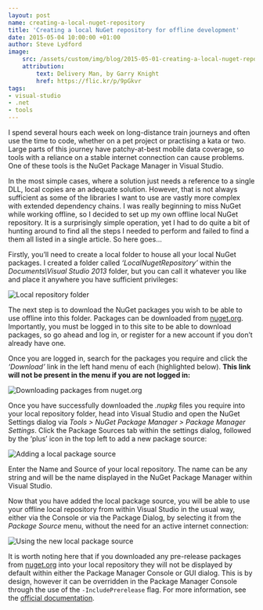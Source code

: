 ```yaml
---
layout: post
name: creating-a-local-nuget-repository
title: 'Creating a local NuGet repository for offline development'
date: 2015-05-04 10:00:00 +01:00
author: Steve Lydford
image:
    src: /assets/custom/img/blog/2015-05-01-creating-a-local-nuget-repository/package-delivery.png
    attribution:
        text: Delivery Man, by Garry Knight
        href: https://flic.kr/p/9pGkvr
tags:
- visual-studio
- .net
- tools
---
```


I spend several hours each week on long-distance train journeys and often use the time to code, whether on a pet project or practising a kata or two. Large parts of this journey have patchy-at-best mobile data coverage, so tools with a reliance on a stable internet connection can cause problems. One of these tools is the NuGet Package Manager in Visual Studio.

In the most simple cases, where a solution just needs a reference to a single DLL, local copies are an adequate solution. However, that is not always sufficient as some of the libraries I want to use are vastly more complex with extended dependency chains. I was really beginning to miss NuGet while working offline, so I decided to set up my own offline local NuGet repository. It is a surprisingly simple operation, yet I had to do quite a bit of hunting around to find all the steps I needed to perform and failed to find a them all listed in a single article. So here goes…

Firstly, you’ll need to create a local folder to house all your local NuGet packages. I created a folder called *‘LocalNugetRepository’* within the *Documents\Visual Studio 2013* folder, but you can call it whatever you like and place it anywhere you have sufficient privileges:

![Local repository folder]({{site.baseurl}}/assets/custom/img/blog/2015-05-01-creating-a-local-nuget-repository/local-folder.png)

The next step is to download the NuGet packages you wish to be able to use offline into this folder. Packages can be downloaded from [nuget.org](http://www.nuget.org). Importantly, you must be logged in to this site to be able to download packages, so go ahead and log in, or register for a new account if you don’t already have one.

Once you are logged in, search for the packages you require and click the *‘Download’* link in the left hand menu of each (highlighted below). **This link will not be present in the menu if you are not logged in:**

![Downloading packages from nuget.org]({{site.baseurl}}/assets/custom/img/blog/2015-05-01-creating-a-local-nuget-repository/nuget-download.png)

Once you have successfully downloaded the *.nupkg* files you require into your local repository folder, head into Visual Studio and open the NuGet Settings dialog via *Tools > NuGet Package Manager > Package Manager Settings*. Click the Package Sources tab within the settings dialog, followed by the ‘plus’ icon in the top left to add a new package source:

![Adding a local package source]({{site.baseurl}}/assets/custom/img/blog/2015-05-01-creating-a-local-nuget-repository/nuget-settings.png)

Enter the Name and Source of your local repository. The name can be any string and will be the name displayed in the NuGet Package Manager within Visual Studio.

Now that you have added the local package source, you will be able to use your offline local repository from within Visual Studio in the usual way, either via the Console or via the Package Dialog, by selecting it from the *Package Source* menu, without the need for an active internet connection:

![Using the new local package source]({{site.baseurl}}/assets/custom/img/blog/2015-05-01-creating-a-local-nuget-repository/package-manager.png)

It is worth noting here that if you downloaded any pre-release packages from [nuget.org](http://www.nuget.org) into your local repository they will not be displayed by default within either the Package Manager Console or GUI dialog. This is by design, however it can be overridden in the Package Manager Console through the use of the `-IncludePrerelease` flag. For more information, see the [official documentation]( https://docs.nuget.org/create/versioning#installing-prerelease-packages).
